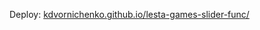 Deploy: [kdvornichenko.github.io/lesta-games-slider-func/](https://kdvornichenko.github.io/lesta-games-slider-func/)
